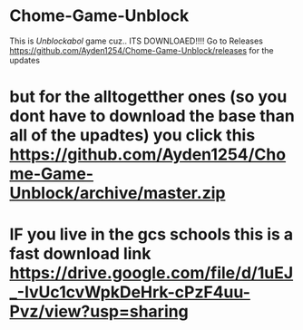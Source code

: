 # Chome-Game-Unblock
This is *Unblockabol* game cuz.. ITS DOWNLOAED!!!!
Go to Releases https://github.com/Ayden1254/Chome-Game-Unblock/releases for the updates






# but for the alltogetther ones (so you dont have to download the base than all of the upadtes)  you click this https://github.com/Ayden1254/Chome-Game-Unblock/archive/master.zip


# IF you live in the gcs schools this is a fast download link https://drive.google.com/file/d/1uEJ_-IvUc1cvWpkDeHrk-cPzF4uu-Pvz/view?usp=sharing
